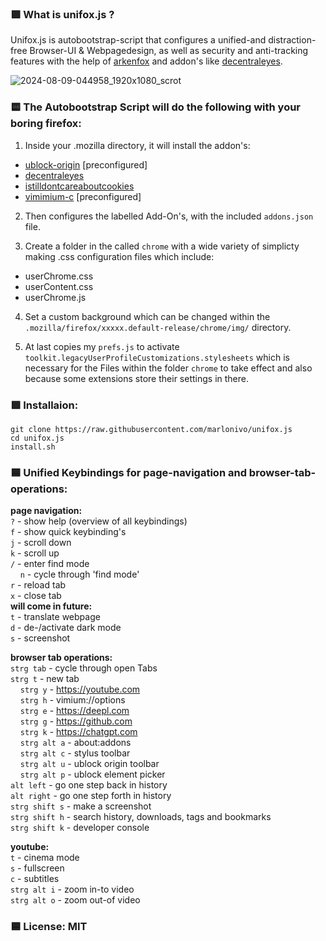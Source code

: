 ### 🟪 What is unifox.js ?
Unifox.js is autobootstrap-script that configures a unified-and distraction-free Browser-UI & Webpagedesign, as well as security and anti-tracking features with the help of [arkenfox](https://github.com/arkenfox/user.js/) and addon's like [decentraleyes](https://decentraleyes.org/).

![2024-08-09-044958_1920x1080_scrot](https://github.com/user-attachments/assets/2f38bb5a-d11c-47d0-9ca8-53c2817968f3)

### 🟨 The Autobootstrap Script will do the following with your boring firefox:

1. Inside your .mozilla directory, it will install the addon's:
- [ublock-origin](https://ublockorigin.com/) [preconfigured]
- [decentraleyes](https://decentraleyes.org/) 
- [istilldontcareaboutcookies](https://www.stilldontcareaboutcookies.com/)
- [vimimium-c](https://github.com/gdh1995/vimium-c) [preconfigured]
  
2. Then configures the labelled Add-On's, with the included `addons.json` file.

3. Create a folder in the called `chrome` with a wide variety of simplicty making .css configuration files which include:
- userChrome.css
- userContent.css
- userChrome.js

4. Set a custom background which can be changed within the `.mozilla/firefox/xxxxx.default-release/chrome/img/` directory.

5. At last copies my `prefs.js` to activate `toolkit.legacyUserProfileCustomizations.stylesheets` which is necessary for the Files within the folder `chrome` to take effect and also because some extensions store their settings in there.
   
### 🟩 Installaion:
```
git clone https://raw.githubusercontent.com/marlonivo/unifox.js
cd unifox.js
install.sh
```

### 🟦 Unified Keybindings for page-navigation and browser-tab-operations:

**page navigation:**<br>
`?` - show help (overview of all keybindings)<br>
`f` - show quick keybinding's<br>
`j` - scroll down<br>
`k` - scroll up<br>
`/` - enter find mode<br>
&nbsp;&nbsp;&nbsp;&nbsp;`n` - cycle through 'find mode'<br>
`r` - reload tab<br>
`x` - close tab<br>
**will come in future:**<br>
`t` - translate webpage<br>
`d` - de-/activate dark mode<br>
`s` - screenshot

**browser tab operations:**<br>
`strg tab` - cycle through open Tabs<br>
`strg t` - new tab<br>
&nbsp;&nbsp;&nbsp;&nbsp;`strg y` - https://youtube.com<br>
&nbsp;&nbsp;&nbsp;&nbsp;`strg h` - vimium://options<br>
&nbsp;&nbsp;&nbsp;&nbsp;`strg e` - https://deepl.com<br>
&nbsp;&nbsp;&nbsp;&nbsp;`strg g` - https://github.com<br>
&nbsp;&nbsp;&nbsp;&nbsp;`strg k` - https://chatgpt.com<br>
&nbsp;&nbsp;&nbsp;&nbsp;`strg alt a` - about:addons<br>
&nbsp;&nbsp;&nbsp;&nbsp;`strg alt c` - stylus toolbar<br>
&nbsp;&nbsp;&nbsp;&nbsp;`strg alt u` - ublock origin toolbar<br>
&nbsp;&nbsp;&nbsp;&nbsp;`strg alt p` - ublock element picker<br>
`alt left` - go one step back in history<br>
`alt right` - go one step forth in history<br>
`strg shift s` - make a screenshot<br>
`strg shift h` - search history, downloads, tags and bookmarks<br>
`strg shift k` - developer console

**youtube:**<br>
`t` - cinema mode<br>
`s` - fullscreen<br>
`c` - subtitles<br>
`strg alt i` - zoom in-to video<br>
`strg alt o` - zoom out-of video

### 🟦 License: MIT



